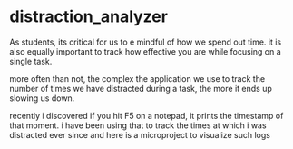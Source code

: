 # distraction_analyzer
As students, its critical for us to e mindful of how we spend out time. it is also equally important to track how effective you are while focusing on a single task. 

more often than not, the complex the application we use to track the number of times we have distracted during a task, the more it ends up slowing us down. 

recently i discovered if you hit F5 on a notepad, it prints the timestamp of that moment. i have been using that to track the times at which i was distracted ever since and here is a microproject to visualize such logs
